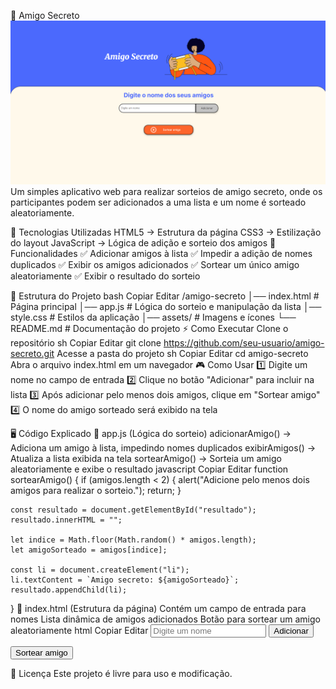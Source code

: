 
🎁 Amigo Secreto
![Tela Inicial](assets/image.png)
Um simples aplicativo web para realizar sorteios de amigo secreto, onde os participantes podem ser adicionados a uma lista e um nome é sorteado aleatoriamente.

🚀 Tecnologias Utilizadas
HTML5 → Estrutura da página
CSS3 → Estilização do layout
JavaScript → Lógica de adição e sorteio dos amigos
📌 Funcionalidades
✅ Adicionar amigos à lista
✅ Impedir a adição de nomes duplicados
✅ Exibir os amigos adicionados
✅ Sortear um único amigo aleatoriamente
✅ Exibir o resultado do sorteio

📂 Estrutura do Projeto
bash
Copiar
Editar
/amigo-secreto
│── index.html      # Página principal
│── app.js          # Lógica do sorteio e manipulação da lista
│── style.css       # Estilos da aplicação
│── assets/         # Imagens e ícones
└── README.md       # Documentação do projeto
⚡ Como Executar
Clone o repositório
sh
Copiar
Editar
git clone https://github.com/seu-usuario/amigo-secreto.git
Acesse a pasta do projeto
sh
Copiar
Editar
cd amigo-secreto
Abra o arquivo index.html em um navegador
🎮 Como Usar
1️⃣ Digite um nome no campo de entrada
2️⃣ Clique no botão "Adicionar" para incluir na lista
3️⃣ Após adicionar pelo menos dois amigos, clique em "Sortear amigo"
4️⃣ O nome do amigo sorteado será exibido na tela

🖥️ Código Explicado
📌 app.js (Lógica do sorteio)
adicionarAmigo() → Adiciona um amigo à lista, impedindo nomes duplicados
exibirAmigos() → Atualiza a lista exibida na tela
sortearAmigo() → Sorteia um amigo aleatoriamente e exibe o resultado
javascript
Copiar
Editar
function sortearAmigo() {
    if (amigos.length < 2) {
        alert("Adicione pelo menos dois amigos para realizar o sorteio.");
        return;
    }

    const resultado = document.getElementById("resultado");
    resultado.innerHTML = "";
    
    let indice = Math.floor(Math.random() * amigos.length);
    let amigoSorteado = amigos[indice];

    const li = document.createElement("li");
    li.textContent = `Amigo secreto: ${amigoSorteado}`;
    resultado.appendChild(li);
}
📌 index.html (Estrutura da página)
Contém um campo de entrada para nomes
Lista dinâmica de amigos adicionados
Botão para sortear um amigo aleatoriamente
html
Copiar
Editar
<input type="text" id="amigo" class="input-name" placeholder="Digite um nome">
<button class="button-add" onclick="adicionarAmigo()">Adicionar</button>
<ul id="listaAmigos"></ul>
<button onclick="sortearAmigo()">Sortear amigo</button>
<ul id="resultado"></ul>

📜 Licença
Este projeto é livre para uso e modificação.


